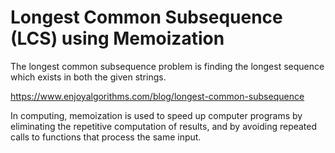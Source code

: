 # Longest Common Subsequence (LCS) using Memoization
The longest common subsequence problem is finding the longest sequence which exists in both the given strings.

https://www.enjoyalgorithms.com/blog/longest-common-subsequence

In computing, memoization is used to speed up computer programs by eliminating the repetitive computation of results, and by avoiding repeated calls to functions that process the same input.
